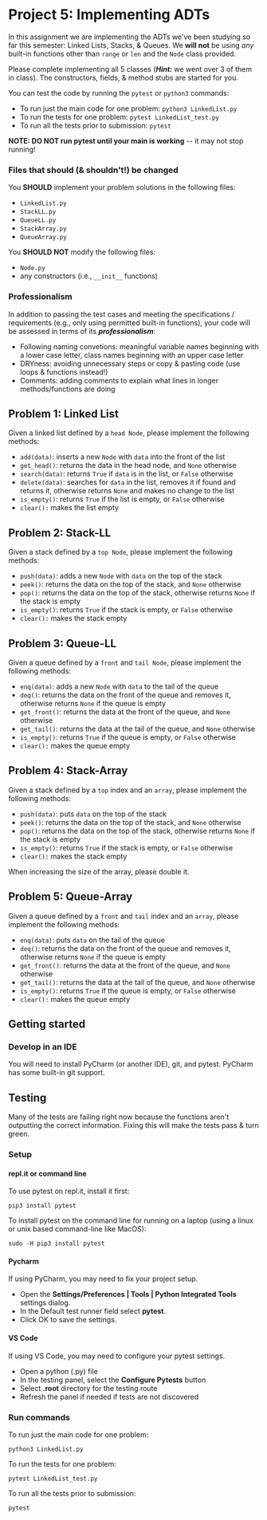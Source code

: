 # Project 5: Implementing ADTs

In this assignment we are implementing the ADTs we've been studying 
so far this semester: Linked Lists, Stacks, & Queues. We **will not** be
using _any_ built-in functions other than `range` or `len` and the `Node`
class provided.

Please complete implementing all 5 classes (**_Hint:_** we went over
3 of them in class). The constructors, fields, & method stubs are
started for you.

You can test the code by running the `pytest` or `python3` commands:

* To run just the main code for one problem: `python3 LinkedList.py`
* To run the tests for one problem: `pytest LinkedList_test.py`
* To run all the tests prior to submission: `pytest`

**NOTE: DO NOT run pytest until your main is working**
-- it may not stop running!

### Files that should (& shouldn't!) be changed

You **SHOULD** implement your problem solutions in the following files:
* `LinkedList.py`
* `StackLL.py`
* `QueueLL.py`
* `StackArray.py`
* `QueueArray.py`

You **SHOULD NOT** modify the following files:
* `Node.py`
* any constructors (i.e., `__init__` functions)

### Professionalism
In addition to passing the test cases and meeting the specifications / requirements (e.g., only using permitted built-in functions), your code will be assessed in terms of its **_professionalism_**:
* Following naming convetions: meaningful variable names beginning with a lower case letter, class names beginning with an upper case letter
* DRYness: avoiding unnecessary steps or copy & pasting code (use loops & functions instead!)
* Comments: adding comments to explain what lines in longer methods/functions are doing

## Problem 1: Linked List
Given a linked list defined by a `head Node`, please implement the following methods:
* `add(data)`: inserts a new `Node` with `data` into the front of the list
* `get_head()`: returns the data in the head node, and `None` otherwise
* `search(data)`: returns `True` if `data` is in the list, or `False` otherwise
* `delete(data)`: searches for `data` in the list, removes it if found and returns it, otherwise returns `None` and makes no change to the list
* `is_empty()`: returns `True` if the list is empty, or `False` otherwise
* `clear():` makes the list empty

## Problem 2: Stack-LL
Given a stack defined by a `top Node`, please implement the following methods:
* `push(data)`: adds a new `Node` with `data` on the top of the stack
* `peek()`: returns the data on the top of the stack, and `None` otherwise
* `pop()`: returns the data on the top of the stack, otherwise returns `None` if the stack is empty
* `is_empty()`: returns `True` if the stack is empty, or `False` otherwise
* `clear():` makes the stack empty

## Problem 3: Queue-LL
Given a queue defined by a `front` and `tail Node`, please implement the following methods:
* `enq(data)`: adds a new `Node` with `data` to the tail of the queue
* `deq()`: returns the data on the front of the queue and removes it, otherwise returns `None` if the queue is empty
* `get_front()`: returns the data at the front of the queue, and `None` otherwise
* `get_tail()`: returns the data at the tail of the queue, and `None` otherwise
* `is_empty()`: returns `True` if the queue is empty, or `False` otherwise
* `clear():` makes the queue empty

## Problem 4: Stack-Array
Given a stack defined by a `top` index and an `array`, please implement the following methods:
* `push(data)`: puts `data` on the top of the stack
* `peek()`: returns the data on the top of the stack, and `None` otherwise
* `pop()`: returns the data on the top of the stack, otherwise returns `None` if the stack is empty
* `is_empty()`: returns `True` if the stack is empty, or `False` otherwise
* `clear():` makes the stack empty

When increasing the size of the array, please double it.

## Problem 5: Queue-Array
Given a queue defined by a `front` and `tail` index and an `array`, please implement the following methods:
* `enq(data)`: puts `data` on the tail of the queue
* `deq()`: returns the data on the front of the queue and removes it, otherwise returns `None` if the queue is empty
* `get_front()`: returns the data at the front of the queue, and `None` otherwise
* `get_tail()`: returns the data at the tail of the queue, and `None` otherwise
* `is_empty()`: returns `True` if the queue is empty, or `False` otherwise
* `clear():` makes the queue empty

## Getting started

### Develop in an IDE
 
You will need to install PyCharm (or another IDE),
git, and pytest. PyCharm has some built-in git 
support.

## Testing
Many of the tests are failing right now because the 
functions
aren't outputting the correct information. Fixing this
will make the tests pass & turn green.

### Setup

#### repl.it or command line
To use pytest on repl.it, install it first:

`pip3 install pytest`

To install pytest on the command line for running on a laptop (using a linux or unix based command-line like MacOS):

`sudo -H pip3 install pytest`

#### Pycharm
If using PyCharm, you may need to fix your project setup.
- Open the **Settings/Preferences | Tools | Python Integrated Tools** settings dialog.
- In the Default test runner field select **pytest**.
- Click OK to save the settings.

#### VS Code
If using VS Code, you may need to configure your pytest settings.
- Open a python (.py) file
- In the testing panel, select the **Configure Pytests** button
- Select **.root** directory for the testing route
- Refresh the panel if needed if tests are not discovered

### Run commands
To run just the main code for one problem:

`python3 LinkedList.py`

To run the tests for one problem:

`pytest LinkedList_test.py`

To run all the tests prior to submission:

`pytest`
